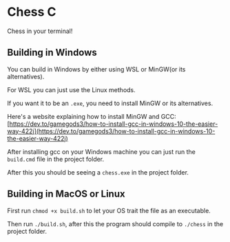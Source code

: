 # Chess C

Chess in your terminal!

## Building in Windows

You can build in Windows by either using WSL or MinGW(or its alternatives).

For WSL you can just use the Linux methods.

If you want it to be an `.exe`, you need to install MinGW or its alternatives.

Here's a website explaining how to install MinGW and GCC: [https://dev.to/gamegods3/how-to-install-gcc-in-windows-10-the-easier-way-422j](https://dev.to/gamegods3/how-to-install-gcc-in-windows-10-the-easier-way-422j)

After installing gcc on your Windows machine you can just run the `build.cmd` file in the project folder.

After this you should be seeing a `chess.exe` in the project folder.

## Building in MacOS or Linux

First run `chmod +x build.sh` to let your OS trait the file as an executable.

Then run `./build.sh`, after this the program should compile to `./chess` in the project folder.